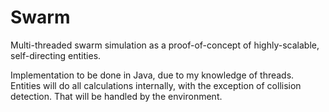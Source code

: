 # Swarm
Multi-threaded swarm simulation as a proof-of-concept of highly-scalable, self-directing entities.

Implementation to be done in Java, due to my knowledge of threads.  Entities will do all calculations internally, with the exception of collision detection.  That will be handled by the environment.
